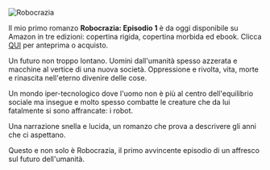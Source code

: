 ![Robocrazia]({{site.baseurl}}/img/Robocrazia_Copertina.jpg)

Il mio primo romanzo **Robocrazia: Episodio 1** è da oggi disponibile su Amazon in tre edizioni: copertina rigida, copertina morbida ed ebook.
Clicca [QUI](https://amzn.eu/d/63rUSH8) per anteprima o acquisto.

Un futuro non troppo lontano.
Uomini dall'umanità spesso azzerata e macchine al vertice di una nuova società.
Oppressione e rivolta, vita, morte e rinascita nell'eterno divenire delle cose.

Un mondo iper-tecnologico dove l'uomo non è più al centro dell'equilibrio sociale ma insegue e molto spesso combatte le creature che da lui fatalmente si sono affrancate: i robot.

Una narrazione snella e lucida, un romanzo che prova a descrivere gli anni che ci aspettano.

Questo e non solo è Robocrazia, il primo avvincente episodio di un affresco sul futuro dell'umanità.



